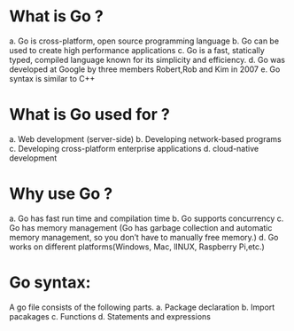 # What is Go ?

a. Go is cross-platform, open source programming language
b. Go can be used to create high performance applications
c. Go is a fast, statically typed, compiled language known for its simplicity and efficiency.
d. Go was developed at Google by three members Robert,Rob and Kim in 2007
e. Go syntax is similar to C++

# What is Go used for ?
a. Web development (server-side)
b. Developing network-based programs
c. Developing cross-platform enterprise applications
d. cloud-native development

# Why use Go ?
a. Go has fast run time and compilation time
b. Go supports concurrency
c. Go has memory management (Go has garbage collection and automatic memory management, so you don’t have to manually free memory.)
d. Go works on different platforms(Windows, Mac, lINUX, Raspberry Pi,etc.)

# Go syntax:
A go file consists of the following parts.
a. Package declaration
b. Import pacakages
c. Functions
d. Statements and expressions
